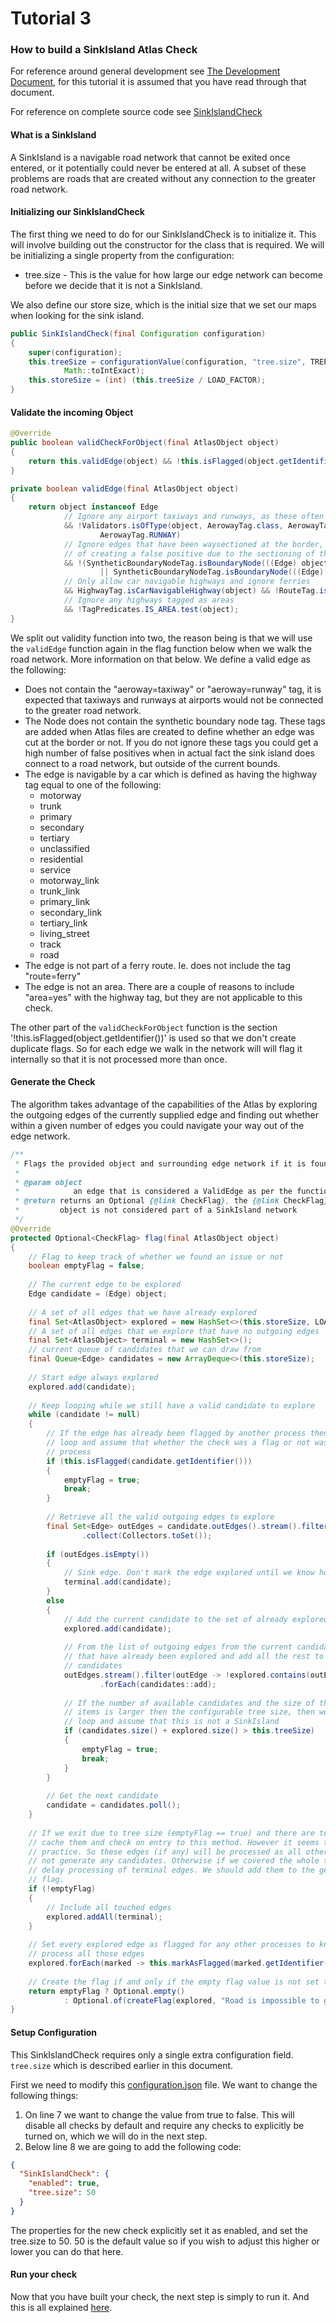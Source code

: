 # Tutorial 3
### How to build a SinkIsland Atlas Check

For reference around general development see [The Development Document](../dev.md), for this tutorial it is assumed
that you have read through that document.

For reference on complete source code see [SinkIslandCheck](../../src/main/java/org/openstreetmap/atlas/checks/validation/linear/edges/SinkIslandCheck.java)

#### What is a SinkIsland

A SinkIsland is a navigable road network that cannot be exited once entered, or it potentially could never be
entered at all. A subset of these problems are roads that are created without any connection to the greater road
network.
 
#### Initializing our SinkIslandCheck
The first thing we need to do for our SinkIslandCheck is to initialize it. This will involve building out the
constructor for the class that is required. We will be initializing a single property from the configuration:
- tree.size - This is the value for how large our edge network can become before we decide that it is not a SinkIsland.

We also define our store size, which is the initial size that we set our maps when looking for the sink island. 

```java
public SinkIslandCheck(final Configuration configuration)
{
    super(configuration);
    this.treeSize = configurationValue(configuration, "tree.size", TREE_SIZE_DEFAULT,
            Math::toIntExact);
    this.storeSize = (int) (this.treeSize / LOAD_FACTOR);
}
```

#### Validate the incoming Object
```java
@Override
public boolean validCheckForObject(final AtlasObject object)
{
    return this.validEdge(object) && !this.isFlagged(object.getIdentifier());
}

private boolean validEdge(final AtlasObject object)
{
    return object instanceof Edge
            // Ignore any airport taxiways and runways, as these often create a sinkisland
            && !Validators.isOfType(object, AerowayTag.class, AerowayTag.TAXIWAY,
                    AerowayTag.RUNWAY)
            // Ignore edges that have been waysectioned at the border, as has high probability
            // of creating a false positive due to the sectioning of the way
            && !(SyntheticBoundaryNodeTag.isBoundaryNode(((Edge) object).end())
                    || SyntheticBoundaryNodeTag.isBoundaryNode(((Edge) object).start()))
            // Only allow car navigable highways and ignore ferries
            && HighwayTag.isCarNavigableHighway(object) && !RouteTag.isFerry(object)
            // Ignore any highways tagged as areas
            && !TagPredicates.IS_AREA.test(object);
}
```

We split out validity function into two, the reason being is that we will use the `validEdge` function again in the 
flag function below when we walk the road network. More information on that below. We define a valid edge as the following:
- Does not contain the "aeroway=taxiway" or "aeroway=runway" tag, it is expected that taxiways and runways at airports would not be 
    connected to the greater road network.
- The Node does not contain the synthetic boundary node tag. These tags are added when Atlas files are created
    to define whether an edge was cut at the border or not. If you do not ignore these tags you could get a high number
    of false positives when in actual fact the sink island does connect to a road network, but outside of the current bounds.
- The edge is navigable by a car which is defined as having the highway tag equal to one of the following:
    - motorway
    - trunk
    - primary
    - secondary
    - tertiary
    - unclassified
    - residential
    - service
    - motorway_link
    - trunk_link
    - primary_link
    - secondary_link
    - tertiary_link
    - living_street
    - track
    - road
- The edge is not part of a ferry route. Ie. does not include the tag "route=ferry"
- The edge is not an area. There are a couple of reasons to include "area=yes" with the highway tag, but they
    are not applicable to this check.
    
The other part of the `validCheckForObject` function is the section '!this.isFlagged(object.getIdentifier())' is used so that 
we don't create duplicate flags. So for each edge we walk in the network will will flag it internally so that it is not processed more than once.

#### Generate the Check

The algorithm takes advantage of the capabilities of the Atlas by exploring the outgoing edges of the currently supplied edge and finding 
out whether within a given number of edges you could navigate your way out of the edge network. 

```java
/**
 * Flags the provided object and surrounding edge network if it is found to be a SinkIsland
 *
 * @param object
 *            an edge that is considered a ValidEdge as per the function validEdge
 * @return returns an Optional {@link CheckFlag}, the {@link CheckFlag} will be empty if the
 *         object is not considered part of a SinkIsland network
 */
@Override
protected Optional<CheckFlag> flag(final AtlasObject object)
{
    // Flag to keep track of whether we found an issue or not
    boolean emptyFlag = false;
    
    // The current edge to be explored
    Edge candidate = (Edge) object;
    
    // A set of all edges that we have already explored
    final Set<AtlasObject> explored = new HashSet<>(this.storeSize, LOAD_FACTOR);
    // A set of all edges that we explore that have no outgoing edges
    final Set<AtlasObject> terminal = new HashSet<>();
    // current queue of candidates that we can draw from
    final Queue<Edge> candidates = new ArrayDeque<>(this.storeSize);
    
    // Start edge always explored
    explored.add(candidate);
    
    // Keep looping while we still have a valid candidate to explore
    while (candidate != null)
    {
        // If the edge has already been flagged by another process then we can break out of the
        // loop and assume that whether the check was a flag or not was handled by the other
        // process
        if (this.isFlagged(candidate.getIdentifier()))
        {
            emptyFlag = true;
            break;
        }
    
        // Retrieve all the valid outgoing edges to explore
        final Set<Edge> outEdges = candidate.outEdges().stream().filter(this::validEdge)
                .collect(Collectors.toSet());
    
        if (outEdges.isEmpty())
        {
            // Sink edge. Don't mark the edge explored until we know how big the tree is
            terminal.add(candidate);
        }
        else
        {
            // Add the current candidate to the set of already explored edges
            explored.add(candidate);
    
            // From the list of outgoing edges from the current candidate filter out any edges
            // that have already been explored and add all the rest to the queue of possible
            // candidates
            outEdges.stream().filter(outEdge -> !explored.contains(outEdge))
                    .forEach(candidates::add);
    
            // If the number of available candidates and the size of the currently explored
            // items is larger then the configurable tree size, then we can break out of the
            // loop and assume that this is not a SinkIsland
            if (candidates.size() + explored.size() > this.treeSize)
            {
                emptyFlag = true;
                break;
            }
        }
    
        // Get the next candidate
        candidate = candidates.poll();
    }
    
    // If we exit due to tree size (emptyFlag == true) and there are terminal edges we could
    // cache them and check on entry to this method. However it seems to happen too rare in
    // practice. So these edges (if any) will be processed as all others. Even though they would
    // not generate any candidates. Otherwise if we covered the whole tree, there is no need to
    // delay processing of terminal edges. We should add them to the geometry we are going to
    // flag.
    if (!emptyFlag)
    {
        // Include all touched edges
        explored.addAll(terminal);
    }
    
    // Set every explored edge as flagged for any other processes to know that we have already
    // process all those edges
    explored.forEach(marked -> this.markAsFlagged(marked.getIdentifier()));
    
    // Create the flag if and only if the empty flag value is not set to false
    return emptyFlag ? Optional.empty()
            : Optional.of(createFlag(explored, "Road is impossible to get out of."));
}
```

#### Setup Configuration

This SinkIslandCheck requires only a single extra configuration field. `tree.size` which is described earlier in this
document. 

First we need to modify this [configuration.json](../../config/configuration.json) file. We want to change the following things:
1. On line 7 we want to change the value from true to false. This will disable all checks by default and require
any checks to explicitly be turned on, which we will do in the next step.
2. Below line 8 we are going to add the following code:
```json
{
  "SinkIslandCheck": {
    "enabled": true,
    "tree.size": 50
  }
}
```

The properties for the new check explicitly set it as enabled, and set the tree.size to 50. 50 is the default value
so if you wish to adjust this higher or lower you can do that here.

#### Run your check

Now that you have built your check, the next step is simply to run it. And this is all explained [here](../standalone.md).
